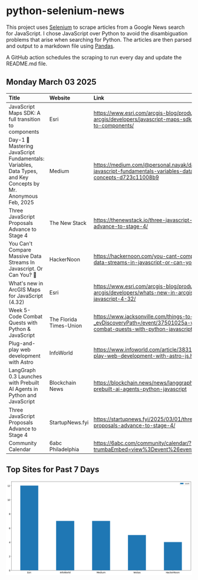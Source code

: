# python-selenium-news

This project uses [Selenium](https://www.seleniumhq.org/) to scrape articles from a Google News search for JavaScript.
I chose JavaScript over Python to avoid the disambiguation problems that arise when searching for Python.
The articles are then parsed and output to a markdown file using [Pandas](https://pandas.pydata.org/).

A GitHub action schedules the scraping to run every day and update the README.md file.

## Monday March 03 2025


| Title                                                                                                          | Website                 | Link                                                                                                                                 |
|:---------------------------------------------------------------------------------------------------------------|:------------------------|:-------------------------------------------------------------------------------------------------------------------------------------|
| JavaScript Maps SDK: A full transition to components                                                           | Esri                    | https://www.esri.com/arcgis-blog/products/js-api-arcgis/developers/javascript-maps-sdk-a-full-transition-to-components/              |
| Day-1 🚀Mastering JavaScript Fundamentals: Variables, Data Types, and Key Concepts  by Mr. Anonymous  Feb, 2025 | Medium                  | https://medium.com/@personal.nayak/day-1-mastering-javascript-fundamentals-variables-data-types-and-key-concepts-d723c11008b9        |
| Three JavaScript Proposals Advance to Stage 4                                                                  | The New Stack           | https://thenewstack.io/three-javascript-proposals-advance-to-stage-4/                                                                |
| You Can't Compare Massive Data Streams In Javascript. Or Can You? 🤔                                            | HackerNoon              | https://hackernoon.com/you-cant-compare-massive-data-streams-in-javascript-or-can-you                                                |
| What's new in ArcGIS Maps for JavaScript (4.32)                                                                | Esri                    | https://www.esri.com/arcgis-blog/products/js-api-arcgis/developers/whats-new-in-arcgis-maps-for-javascript-4-32/                     |
| Week 5- Code Combat Quests with Python & JavaScript                                                            | The Florida Times-Union | https://www.jacksonville.com/things-to-do/events/?_evDiscoveryPath=/event/37501025a-week-5-code-combat-quests-with-python-javascript |
| Plug-and-play web development with Astro                                                                       | InfoWorld               | https://www.infoworld.com/article/3831686/plug-and-play-web-development-with-astro-js.html                                           |
| LangGraph 0.3 Launches with Prebuilt AI Agents in Python and JavaScript                                        | Blockchain News         | https://blockchain.news/news/langgraph-0-3-launches-prebuilt-ai-agents-python-javascript                                             |
| Three JavaScript Proposals Advance to Stage 4                                                                  | StartupNews.fyi         | https://startupnews.fyi/2025/03/01/three-javascript-proposals-advance-to-stage-4/                                                    |
| Community Calendar                                                                                             | 6abc Philadelphia       | https://6abc.com/community/calendar/?trumbaEmbed=view%3Devent%26eventid%3D179963317                                                  |
## Top Sites for Past 7 Days

![Graph of Top Sites](https://raw.githubusercontent.com/dan-mba/python-selenium-news/main/last-week.png)
